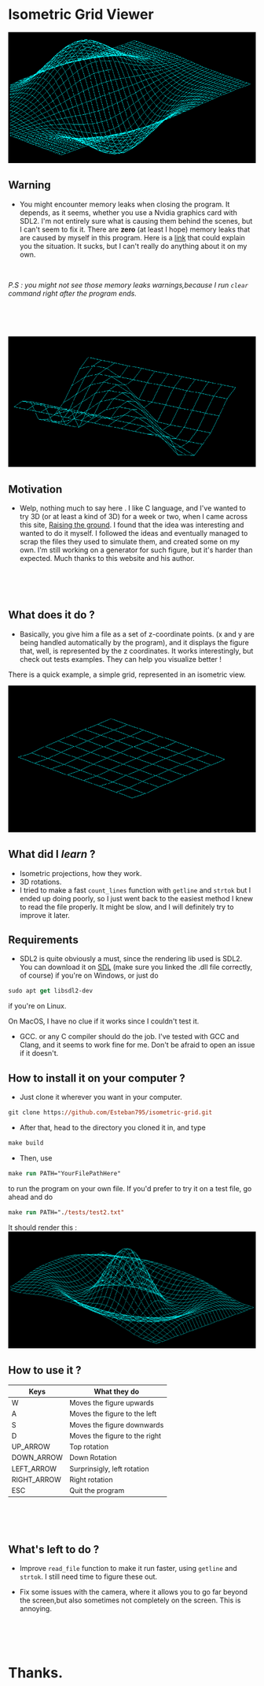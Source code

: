 # Isometric Grid Viewer

![example3](./img/test3.png)

## Warning

- You might encounter memory leaks when closing the program. It depends, as it seems, whether you use a Nvidia graphics card with SDL2. I'm not entirely sure what is causing them behind the scenes, but I can't seem to fix it. There are **zero** (at least I hope) memory leaks that are caused by myself in this program. Here is a [link](https://forums.developer.nvidia.com/t/asan-reports-memory-leak-in-libnvidia-glcore-so-515-57/222697/2) that could explain you the situation. It sucks, but I can't really do anything about it on my own.
<br />

*P.S : you might not see those memory leaks warnings,because I run `clear` command right after the program ends.*

<br />
<br />
<br />

![example5](./img/test6.png)

## __Motivation__ 

- Welp, nothing much to say here . I like C language, and I've wanted to try 3D (or at least a kind of 3D) for a week or two, when I came across this site, [Raising the ground](https://medium.com/@fredhii/rising-the-ground-64957937513b). I found that the idea was interesting and wanted to do it myself. I followed the ideas and eventually managed to scrap the files they used to simulate them, and created some on my own. I'm still working on a generator for such figure, but it's harder than expected. Much thanks to this website and his author.
<br />
<br />
<br />

## __What does it do__ ?
- Basically, you give him a file as a set of z-coordinate points. (x and y are being handled automatically by the program), and it displays the figure that, well, is represented by the z coordinates. It works interestingly, but check out tests examples. They can help you visualize better !

There is a quick example, a simple grid, represented in an isometric view.

![example4](./img/test4.png)

## __What did I *learn*__ ?
- Isometric projections, how they work.
- 3D rotations.
- I tried to make a fast `count_lines` function with `getline` and `strtok` but I ended up doing poorly, so I just went back to the easiest method I knew to read the file properly. It might be slow, and I will definitely try to improve it later.

## **Requirements**

- SDL2 is quite obviously a must, since the rendering lib used is SDL2. You can download it on [SDL](https://www.libsdl.org/) (make sure you linked the .dll file correctly, of course) if you're on Windows, or just do 
```ps 
sudo apt get libsdl2-dev
```
if you're on Linux.

On MacOS, I have no clue if it works since I couldn't test it.

- GCC. or any C compiler should do the job. I've tested with GCC and Clang, and it seems to work fine for me. Don't be afraid to open an issue if it doesn't.

## How to install it on your computer ?

- Just clone it wherever you want in your computer.

```ps
git clone https://github.com/Esteban795/isometric-grid.git
```

- After that, head to the directory you cloned it in, and type 
```ps
make build
``` 
- Then, use 
```ps
make run PATH="YourFilePathHere"
```
to run the program on your own file. If you'd prefer to try it on a test file, go ahead and do
```ps
make run PATH="./tests/test2.txt"
```
It should render this : 
![example2](./img/test2.png)


## How to use it ?

| Keys        | What they do                  |
|-------------|-------------------------------|
| W           | Moves the figure upwards      |
| A           | Moves the figure to the left  |
| S           | Moves the figure downwards    |
| D           | Moves the figure to the right |
| UP_ARROW    | Top rotation                  |
| DOWN_ARROW  | Down Rotation                 |
| LEFT_ARROW  | Surprinsigly, left rotation   |
| RIGHT_ARROW | Right rotation                |
| ESC         | Quit the program              |

<br />
<br />
<br />

## What's left to do ?

- Improve `read_file` function to make it run faster, using `getline` and `strtok`. I still need time to figure these out.

- Fix some issues with the camera, where it allows you to go far beyond the screen,but also sometimes not completely on the screen. This is annoying.


<br />
<br />
<br />

# Thanks.
